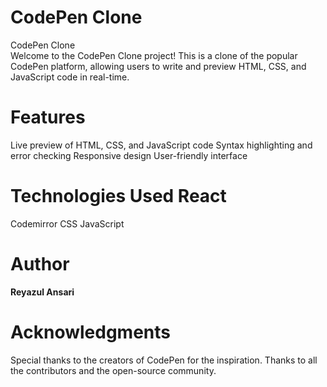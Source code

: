 <h1>CodePen Clone</h1>CodePen Clone
<br>
Welcome to the CodePen Clone project! This is a clone of the popular CodePen platform, allowing users to write and preview HTML, CSS, and JavaScript code in real-time.
<br>

<h1>Features</h1>
Live preview of HTML, CSS, and JavaScript code
Syntax highlighting and error checking
Responsive design
User-friendly interface

<br>

<h1>Technologies Used React</h1>
Codemirror
CSS
JavaScript

<br>

<h1>Author</h1>
<b>Reyazul Ansari</b>

<br>

<h1>Acknowledgments</h1>
Special thanks to the creators of CodePen for the inspiration.
Thanks to all the contributors and the open-source community.